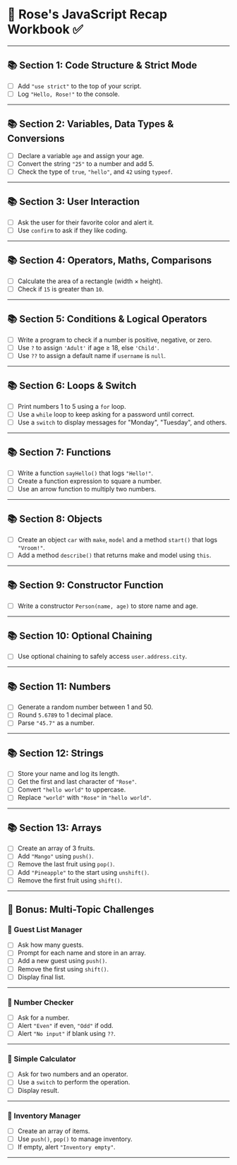 # 🌸 Rose's JavaScript Recap Workbook ✅

---

## 📚 Section 1: Code Structure & Strict Mode
- [ ] Add `"use strict"` to the top of your script.
- [ ] Log `"Hello, Rose!"` to the console.

---

## 📚 Section 2: Variables, Data Types & Conversions
- [ ] Declare a variable `age` and assign your age.
- [ ] Convert the string `"25"` to a number and add 5.
- [ ] Check the type of `true`, `"hello"`, and `42` using `typeof`.

---

## 📚 Section 3: User Interaction
- [ ] Ask the user for their favorite color and alert it.
- [ ] Use `confirm` to ask if they like coding.

---

## 📚 Section 4: Operators, Maths, Comparisons
- [ ] Calculate the area of a rectangle (width × height).
- [ ] Check if `15` is greater than `10`.

---

## 📚 Section 5: Conditions & Logical Operators
- [ ] Write a program to check if a number is positive, negative, or zero.
- [ ] Use `?` to assign `'Adult'` if age ≥ 18, else `'Child'`.
- [ ] Use `??` to assign a default name if `username` is `null`.

---

## 📚 Section 6: Loops & Switch
- [ ] Print numbers 1 to 5 using a `for` loop.
- [ ] Use a `while` loop to keep asking for a password until correct.
- [ ] Use a `switch` to display messages for "Monday", "Tuesday", and others.

---

## 📚 Section 7: Functions
- [ ] Write a function `sayHello()` that logs `"Hello!"`.
- [ ] Create a function expression to square a number.
- [ ] Use an arrow function to multiply two numbers.

---

## 📚 Section 8: Objects
- [ ] Create an object `car` with `make`, `model` and a method `start()` that logs `"Vroom!"`.
- [ ] Add a method `describe()` that returns make and model using `this`.

---

## 📚 Section 9: Constructor Function
- [ ] Write a constructor `Person(name, age)` to store name and age.

---

## 📚 Section 10: Optional Chaining
- [ ] Use optional chaining to safely access `user.address.city`.

---

## 📚 Section 11: Numbers
- [ ] Generate a random number between 1 and 50.
- [ ] Round `5.6789` to 1 decimal place.
- [ ] Parse `"45.7"` as a number.

---

## 📚 Section 12: Strings
- [ ] Store your name and log its length.
- [ ] Get the first and last character of `"Rose"`.
- [ ] Convert `"hello world"` to uppercase.
- [ ] Replace `"world"` with `"Rose"` in `"hello world"`.

---

## 📚 Section 13: Arrays
- [ ] Create an array of 3 fruits.
- [ ] Add `"Mango"` using `push()`.
- [ ] Remove the last fruit using `pop()`.
- [ ] Add `"Pineapple"` to the start using `unshift()`.
- [ ] Remove the first fruit using `shift()`.

---

## 🎯 Bonus: Multi-Topic Challenges

### 📝 Guest List Manager  
- [ ] Ask how many guests.
- [ ] Prompt for each name and store in an array.
- [ ] Add a new guest using `push()`.
- [ ] Remove the first using `shift()`.
- [ ] Display final list.

---

### 📝 Number Checker  
- [ ] Ask for a number.
- [ ] Alert `"Even"` if even, `"Odd"` if odd.
- [ ] Alert `"No input"` if blank using `??`.

---

### 📝 Simple Calculator  
- [ ] Ask for two numbers and an operator.
- [ ] Use a `switch` to perform the operation.
- [ ] Display result.

---

### 📝 Inventory Manager  
- [ ] Create an array of items.
- [ ] Use `push()`, `pop()` to manage inventory.
- [ ] If empty, alert `"Inventory empty"`.

---

